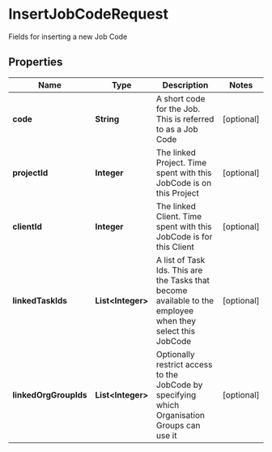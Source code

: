 

# InsertJobCodeRequest

Fields for inserting a new Job Code
## Properties

Name | Type | Description | Notes
------------ | ------------- | ------------- | -------------
**code** | **String** | A short code for the Job.  This is referred to as a Job Code |  [optional]
**projectId** | **Integer** | The linked Project.  Time spent with this JobCode is on this Project |  [optional]
**clientId** | **Integer** | The linked Client.  Time spent with this JobCode is for this Client |  [optional]
**linkedTaskIds** | **List&lt;Integer&gt;** | A list of Task Ids.  This are the Tasks that become available to the employee when they select this JobCode |  [optional]
**linkedOrgGroupIds** | **List&lt;Integer&gt;** | Optionally restrict access to the JobCode by specifying which Organisation Groups can use it |  [optional]



